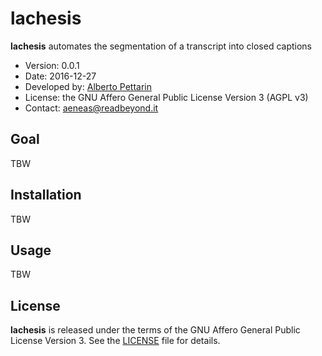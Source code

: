 # lachesis

**lachesis** automates the segmentation of a transcript into closed captions

* Version: 0.0.1
* Date: 2016-12-27
* Developed by: [Alberto Pettarin](http://www.albertopettarin.it/)
* License: the GNU Affero General Public License Version 3 (AGPL v3)
* Contact: [aeneas@readbeyond.it](mailto:aeneas@readbeyond.it)

## Goal

TBW

## Installation

TBW

## Usage

TBW

## License

**lachesis** is released under the terms of the
GNU Affero General Public License Version 3.
See the [LICENSE](LICENSE) file for details.
